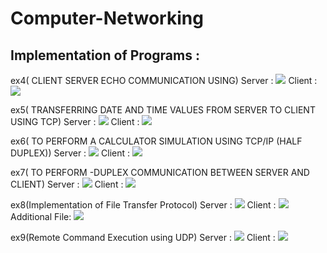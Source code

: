 # Computer-Networking

## Implementation of Programs :

ex4( CLIENT SERVER ECHO COMMUNICATION USING)
Server :
![](Screenshot_Output/ex4_server.png)
Client :
![](Screenshot_Output/ex4_client.png)

ex5( TRANSFERRING DATE AND TIME VALUES FROM SERVER TO CLIENT USING TCP)
Server :
![](Screenshot_Output/ex5_server.png)
Client :
![](Screenshot_Output/ex5_client.png)

ex6( TO PERFORM A CALCULATOR SIMULATION USING TCP/IP (HALF DUPLEX))
Server :
![](Screenshot_Output/ex6_server.png)
Client :
![](Screenshot_Output/ex6_client.png)

ex7( TO PERFORM -DUPLEX COMMUNICATION BETWEEN SERVER AND CLIENT)
Server :
![](Screenshot_Output/ex7_server.png)
Client :
![](Screenshot_Output/ex7_client.png)

ex8(Implementation of File Transfer Protocol)
Server :
![](Screenshot_Output/ex8_server.png)
Client :
![](Screenshot_Output/ex8_client.png)
Additional File:
![](Screenshot_Output/ex8_CHIRRU.png)

ex9(Remote Command Execution using UDP)
Server :
![](Screenshot_Output/ex9_server.png)
Client :
![](Screenshot_Output/ex9_client.png)
